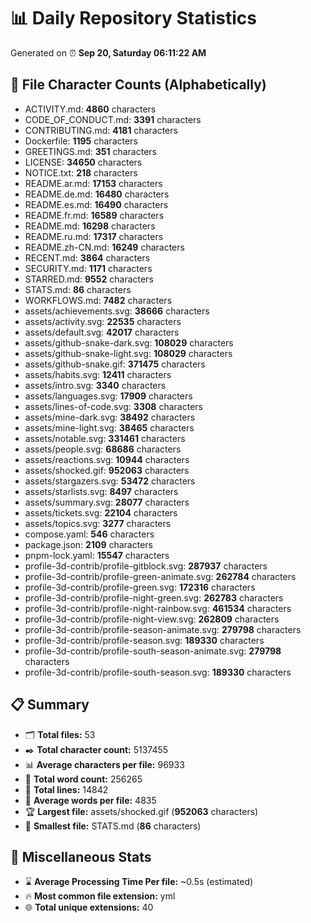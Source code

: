 # 📊 Daily Repository Statistics
Generated on ⏰ **Sep 20, Saturday 06:11:22 AM**

## 📂 File Character Counts (Alphabetically)
- ACTIVITY.md: **4860** characters
- CODE_OF_CONDUCT.md: **3391** characters
- CONTRIBUTING.md: **4181** characters
- Dockerfile: **1195** characters
- GREETINGS.md: **351** characters
- LICENSE: **34650** characters
- NOTICE.txt: **218** characters
- README.ar.md: **17153** characters
- README.de.md: **16480** characters
- README.es.md: **16490** characters
- README.fr.md: **16589** characters
- README.md: **16298** characters
- README.ru.md: **17317** characters
- README.zh-CN.md: **16249** characters
- RECENT.md: **3864** characters
- SECURITY.md: **1171** characters
- STARRED.md: **9552** characters
- STATS.md: **86** characters
- WORKFLOWS.md: **7482** characters
- assets/achievements.svg: **38666** characters
- assets/activity.svg: **22535** characters
- assets/default.svg: **42017** characters
- assets/github-snake-dark.svg: **108029** characters
- assets/github-snake-light.svg: **108029** characters
- assets/github-snake.gif: **371475** characters
- assets/habits.svg: **12411** characters
- assets/intro.svg: **3340** characters
- assets/languages.svg: **17909** characters
- assets/lines-of-code.svg: **3308** characters
- assets/mine-dark.svg: **38492** characters
- assets/mine-light.svg: **38465** characters
- assets/notable.svg: **331461** characters
- assets/people.svg: **68686** characters
- assets/reactions.svg: **10944** characters
- assets/shocked.gif: **952063** characters
- assets/stargazers.svg: **53472** characters
- assets/starlists.svg: **8497** characters
- assets/summary.svg: **28077** characters
- assets/tickets.svg: **22104** characters
- assets/topics.svg: **3277** characters
- compose.yaml: **546** characters
- package.json: **2109** characters
- pnpm-lock.yaml: **15547** characters
- profile-3d-contrib/profile-gitblock.svg: **287937** characters
- profile-3d-contrib/profile-green-animate.svg: **262784** characters
- profile-3d-contrib/profile-green.svg: **172316** characters
- profile-3d-contrib/profile-night-green.svg: **262783** characters
- profile-3d-contrib/profile-night-rainbow.svg: **461534** characters
- profile-3d-contrib/profile-night-view.svg: **262809** characters
- profile-3d-contrib/profile-season-animate.svg: **279798** characters
- profile-3d-contrib/profile-season.svg: **189330** characters
- profile-3d-contrib/profile-south-season-animate.svg: **279798** characters
- profile-3d-contrib/profile-south-season.svg: **189330** characters

## 📋 Summary
- 🗂️ **Total files:** 53
- ✒️ **Total character count:** 5137455
- 📊 **Average characters per file:** 96933
- 📝 **Total word count:** 256265
- 🧾 **Total lines:** 14842
- 📐 **Average words per file:** 4835
- 🏆 **Largest file:** assets/shocked.gif (**952063** characters)
- 🥉 **Smallest file:** STATS.md (**86** characters)

## 🌟 Miscellaneous Stats
- ⌛ **Average Processing Time Per file:** ~0.5s (estimated)
- 🔥 **Most common file extension:** yml
- 🌐 **Total unique extensions:** 40
